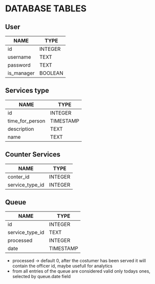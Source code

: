 # DATABASE TABLES

## User
|NAME|TYPE|
|---|---|
|id|INTEGER|
|username|TEXT|
|password|TEXT|
|is_manager|BOOLEAN|

## Services type
|NAME|TYPE|
|---|---|
|id|INTEGER|
|time_for_person|TIMESTAMP|
|description|TEXT|
|name|TEXT|

## Counter Services 
|NAME|TYPE|
|---|---|
|conter_id|INTEGER|
|service_type_id|INTEGER|

## Queue
|NAME|TYPE|
|---|---|
|id|INTEGER|
|service_type_id|TEXT|
|processed|INTEGER|
|date|TIMESTAMP|

* processed -> default 0, after the costumer has been served it will contain the officer id, maybe usefull for analytics
* from all entries of the queue are considered valid only todays ones, selected by queue.date field 
